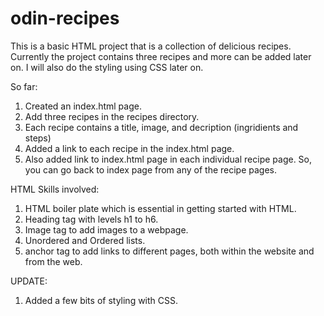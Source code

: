 # odin-recipes

This is a basic HTML project that is a collection of delicious recipes. Currently the project contains three recipes and more can be added later on. I will also do the styling using CSS later on.

So far:

1. Created an index.html page.
2. Add three recipes in the recipes directory.
3. Each recipe contains a title, image, and decription (ingridients and steps)
4. Added a link to each recipe in the index.html page.
5. Also added link to index.html page in each individual recipe page. So, you can go back to index page from any of the recipe pages.

HTML Skills involved:

1. HTML boiler plate which is essential in getting started with HTML.
2. Heading tag with levels h1 to h6.
3. Image tag to add images to a webpage.
4. Unordered and Ordered lists.
5. anchor tag to add links to different pages, both within the website and from the web.

UPDATE:
1. Added a few bits of styling with CSS.
